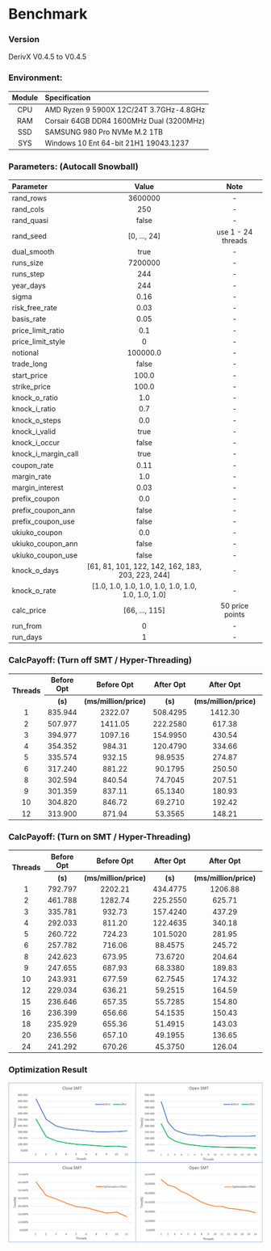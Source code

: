 # Benchmark

### Version
DerivX V0.4.5 to V0.4.5

### Environment:
| Module | Specification                            |
| :----: | :--------------------------------------- |
| CPU    | AMD Ryzen 9 5900X 12C/24T 3.7GHz-4.8GHz  |
| RAM    | Corsair 64GB DDR4 1600MHz Dual (3200MHz) |
| SSD    | SAMSUNG 980 Pro NVMe M.2 1TB             |
| SYS    | Windows 10 Ent 64-bit 21H1 19043.1237    |

### Parameters: (Autocall Snowball)
| Parameter           | Value                                              | Note               |
| :------------------ | :------------------------------------------------: | :----------------: |
| rand_rows           | 3600000                                            | -                  |
| rand_cols           | 250                                                | -                  |
| rand_quasi          | false                                              | -                  |
| rand_seed           | [0, ..., 24]                                       | use 1 - 24 threads |
| dual_smooth         | true                                               | -                  |
| runs_size           | 7200000                                            | -                  |
| runs_step           | 244                                                | -                  |
| year_days           | 244                                                | -                  |
| sigma               | 0.16                                               | -                  |
| risk_free_rate      | 0.03                                               | -                  |
| basis_rate          | 0.05                                               | -                  |
| price_limit_ratio   | 0.1                                                | -                  |
| price_limit_style   | 0                                                  | -                  |
| notional            | 100000.0                                           | -                  |
| trade_long          | false                                              | -                  |
| start_price         | 100.0                                              | -                  |
| strike_price        | 100.0                                              | -                  |
| knock_o_ratio       | 1.0                                                | -                  |
| knock_i_ratio       | 0.7                                                | -                  |
| knock_o_steps       | 0.0                                                | -                  |
| knock_i_valid       | true                                               | -                  |
| knock_i_occur       | false                                              | -                  |
| knock_i_margin_call | true                                               | -                  |
| coupon_rate         | 0.11                                               | -                  |
| margin_rate         | 1.0                                                | -                  |
| margin_interest     | 0.03                                               | -                  |
| prefix_coupon       | 0.0                                                | -                  |
| prefix_coupon_ann   | false                                              | -                  |
| prefix_coupon_use   | false                                              | -                  |
| ukiuko_coupon       | 0.0                                                | -                  |
| ukiuko_coupon_ann   | false                                              | -                  |
| ukiuko_coupon_use   | false                                              | -                  |
| knock_o_days        | [61, 81, 101, 122, 142, 162, 183, 203, 223, 244]   | -                  |
| knock_o_rate        | [1.0, 1.0, 1.0, 1.0, 1.0, 1.0, 1.0, 1.0, 1.0, 1.0] | -                  |
| calc_price          | [66, ..., 115]                                     | 50 price points    |
| run_from            | 0                                                  | -                  |
| run_days            | 1                                                  | -                  |

### CalcPayoff: (Turn off SMT / Hyper-Threading)
<table>
    <tr><th rowspan="2">Threads</th><th>Before Opt</th><th>Before Opt</th><th>After Opt</th><th>After Opt</th><th>Percent</th></tr>
    <tr><th>(s)</th><th>(ms/million/price)</th><th>(s)</th><th>(ms/million/price)</th><th>(%)</th></tr>
    <tr align="center"><td> 1</td><td>835.944</td><td>2322.07</td><td>508.4295</td><td>1412.30</td><td>60.821</td></tr>
    <tr align="center"><td> 2</td><td>507.977</td><td>1411.05</td><td>222.2580</td><td> 617.38</td><td>43.754</td></tr>
    <tr align="center"><td> 3</td><td>394.977</td><td>1097.16</td><td>154.9950</td><td> 430.54</td><td>39.242</td></tr>
    <tr align="center"><td> 4</td><td>354.352</td><td> 984.31</td><td>120.4790</td><td> 334.66</td><td>34.000</td></tr>
    <tr align="center"><td> 5</td><td>335.574</td><td> 932.15</td><td> 98.9535</td><td> 274.87</td><td>29.488</td></tr>
    <tr align="center"><td> 6</td><td>317.240</td><td> 881.22</td><td> 90.1795</td><td> 250.50</td><td>28.426</td></tr>
    <tr align="center"><td> 8</td><td>302.594</td><td> 840.54</td><td> 74.7045</td><td> 207.51</td><td>24.688</td></tr>
    <tr align="center"><td> 9</td><td>301.359</td><td> 837.11</td><td> 65.1340</td><td> 180.93</td><td>21.613</td></tr>
    <tr align="center"><td>10</td><td>304.820</td><td> 846.72</td><td> 69.2710</td><td> 192.42</td><td>22.725</td></tr>
    <tr align="center"><td>12</td><td>313.900</td><td> 871.94</td><td> 53.3565</td><td> 148.21</td><td>16.998</td></tr>
</table>

### CalcPayoff: (Turn on SMT / Hyper-Threading)
<table>
    <tr><th rowspan="2">Threads</th><th>Before Opt</th><th>Before Opt</th><th>After Opt</th><th>After Opt</th><th>Percent</th></tr>
    <tr><th>(s)</th><th>(ms/million/price)</th><th>(s)</th><th>(ms/million/price)</th><th>(%)</th></tr>
    <tr align="center"><td> 1</td><td>792.797</td><td>2202.21</td><td>434.4775</td><td>1206.88</td><td>54.803</td></tr>
    <tr align="center"><td> 2</td><td>461.788</td><td>1282.74</td><td>225.2550</td><td> 625.71</td><td>48.779</td></tr>
    <tr align="center"><td> 3</td><td>335.781</td><td> 932.73</td><td>157.4240</td><td> 437.29</td><td>46.883</td></tr>
    <tr align="center"><td> 4</td><td>292.033</td><td> 811.20</td><td>122.4635</td><td> 340.18</td><td>41.935</td></tr>
    <tr align="center"><td> 5</td><td>260.722</td><td> 724.23</td><td>101.5020</td><td> 281.95</td><td>38.931</td></tr>
    <tr align="center"><td> 6</td><td>257.782</td><td> 716.06</td><td> 88.4575</td><td> 245.72</td><td>34.315</td></tr>
    <tr align="center"><td> 8</td><td>242.623</td><td> 673.95</td><td> 73.6720</td><td> 204.64</td><td>30.365</td></tr>
    <tr align="center"><td> 9</td><td>247.655</td><td> 687.93</td><td> 68.3380</td><td> 189.83</td><td>27.594</td></tr>
    <tr align="center"><td>10</td><td>243.931</td><td> 677.59</td><td> 62.7545</td><td> 174.32</td><td>25.726</td></tr>
    <tr align="center"><td>12</td><td>229.034</td><td> 636.21</td><td> 59.2515</td><td> 164.59</td><td>25.870</td></tr>
    <tr align="center"><td>15</td><td>236.646</td><td> 657.35</td><td> 55.7285</td><td> 154.80</td><td>23.549</td></tr>
    <tr align="center"><td>16</td><td>236.399</td><td> 656.66</td><td> 54.1535</td><td> 150.43</td><td>22.908</td></tr>
    <tr align="center"><td>18</td><td>235.929</td><td> 655.36</td><td> 51.4915</td><td> 143.03</td><td>21.825</td></tr>
    <tr align="center"><td>20</td><td>236.556</td><td> 657.10</td><td> 49.1955</td><td> 136.65</td><td>20.797</td></tr>
    <tr align="center"><td>24</td><td>241.292</td><td> 670.26</td><td> 45.3750</td><td> 126.04</td><td>18.805</td></tr>
</table>

### Optimization Result
![avatar](https://github.com/xurendong/derivx/blob/main/benchmark/img_opt_ret_0.4.5_1.png?raw=true)
